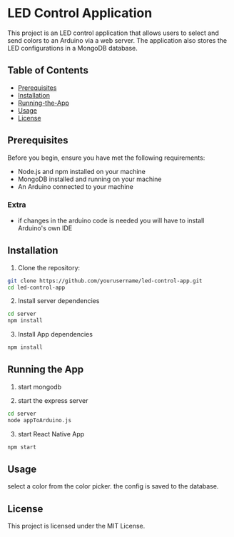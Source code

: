 # LED Control Application

This project is an LED control application that allows users to select and send colors to an Arduino via a web server. The application also stores the LED configurations in a MongoDB database.

## Table of Contents

- [Prerequisites](#prerequisites)
- [Installation](#installation)
- [Running-the-App](#Running-the-App)
- [Usage](#usage)
- [License](#license)

## Prerequisites

Before you begin, ensure you have met the following requirements:

- Node.js and npm installed on your machine
- MongoDB installed and running on your machine
- An Arduino connected to your machine


### Extra
- if changes in the arduino code is needed you will have to install Arduino's own IDE

## Installation

1. Clone the repository:

```sh
git clone https://github.com/yourusername/led-control-app.git
cd led-control-app
```

2. Install server dependencies
```sh
cd server 
npm install
```

3. Install App dependencies
```sh
npm install
```


## Running the App

1. start mongodb

2. start the express server
```sh
cd server
node appToArduino.js
```

3. start React Native App
```sh
npm start
```

## Usage
select a color from the color picker.
the config is saved to the database.

## License
This project is licensed under the MIT License.
